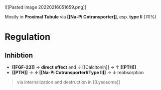 ![[Pasted image 20220216051659.png]]

Mostly in **Proximal Tubule** via **[[Na-Pi Cotransporter]]**, esp. **type II** (70%)

# Regulation
## Inhibtion
- **[[FGF-23]]** → **direct effect** and ↓ [[Calcitonin]] → ↑ **[[PTH]]**
- **[[PTH]]** → **↓ [[Na-Pi Cotransporter#Type II]]** → ↓ reabsorption
> via internalization and destruction in [[Lysosome]]
